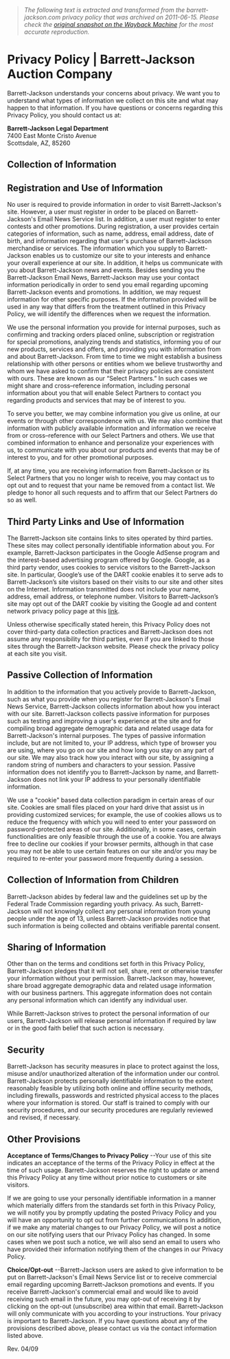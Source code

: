 > *The following text is extracted and transformed from the barrett-jackson.com privacy policy that was archived on 2011-06-15. Please check the [original snapshot on the Wayback Machine](https://web.archive.org/web/20110615075027id_/http%3A//www.barrett-jackson.com/about/privacypolicy.asp) for the most accurate reproduction.*

# Privacy Policy | Barrett-Jackson Auction Company

Barrett-Jackson understands your concerns about privacy. We want you to understand what types of information we collect on this site and what may happen to that information. If you have questions or concerns regarding this Privacy Policy, you should contact us at:

**Barrett-Jackson Legal Department**  
7400 East Monte Cristo Avenue  
Scottsdale, AZ, 85260

## Collection of Information

## Registration and Use of Information

No user is required to provide information in order to visit Barrett-Jackson's site. However, a user must register in order to be placed on Barrett-Jackson's Email News Service list. In addition, a user must register to enter contests and other promotions. During registration, a user provides certain categories of information, such as name, address, email address, date of birth, and information regarding that user's purchase of Barrett-Jackson merchandise or services. The information which you supply to Barrett-Jackson enables us to customize our site to your interests and enhance your overall experience at our site. In addition, it helps us communicate with you about Barrett-Jackson news and events. Besides sending you the Barrett-Jackson Email News, Barrett-Jackson may use your contact information periodically in order to send you email regarding upcoming Barrett-Jackson events and promotions. In addition, we may request information for other specific purposes. If the information provided will be used in any way that differs from the treatment outlined in this Privacy Policy, we will identify the differences when we request the information.

We use the personal information you provide for internal purposes, such as confirming and tracking orders placed online, subscription or registration for special promotions, analyzing trends and statistics, informing you of our new products, services and offers, and providing you with information from and about Barrett-Jackson. From time to time we might establish a business relationship with other persons or entities whom we believe trustworthy and whom we have asked to confirm that their privacy policies are consistent with ours. These are known as our “Select Partners.” In such cases we might share and cross–reference information, including personal information about you that will enable Select Partners to contact you regarding products and services that may be of interest to you.

To serve you better, we may combine information you give us online, at our events or through other correspondence with us. We may also combine that information with publicly available information and information we receive from or cross–reference with our Select Partners and others. We use that combined information to enhance and personalize your experiences with us, to communicate with you about our products and events that may be of interest to you, and for other promotional purposes.

If, at any time, you are receiving information from Barrett-Jackson or its Select Partners that you no longer wish to receive, you may contact us to opt out and to request that your name be removed from a contact list. We pledge to honor all such requests and to affirm that our Select Partners do so as well.

## Third Party Links and Use of Information

The Barrett-Jackson site contains links to sites operated by third parties. These sites may collect personally identifiable information about you. For example, Barrett-Jackson participates in the Google AdSense program and the interest-based advertising program offered by Google. Google, as a third party vendor, uses cookies to service visitors to the Barrett-Jackson site. In particular, Google’s use of the DART cookie enables it to serve ads to Barrett-Jackson’s site visitors based on their visits to our site and other sites on the Internet. Information transmitted does not include your name, address, email address, or telephone number. Visitors to Barrett-Jackson’s site may opt out of the DART cookie by visiting the Google ad and content network privacy policy page at this [link](http://www.google.com/privacy_ads.html). 

Unless otherwise specifically stated herein, this Privacy Policy does not cover third-party data collection practices and Barrett-Jackson does not assume any responsibility for third parties, even if you are linked to those sites through the Barrett-Jackson website. Please check the privacy policy at each site you visit.

## Passive Collection of Information

In addition to the information that you actively provide to Barrett-Jackson, such as what you provide when you register for Barrett-Jackson's Email News Service, Barrett-Jackson collects information about how you interact with our site. Barrett-Jackson collects passive information for purposes such as testing and improving a user's experience at the site and for compiling broad aggregate demographic data and related usage data for Barrett-Jackson's internal purposes. The types of passive information include, but are not limited to, your IP address, which type of browser you are using, where you go on our site and how long you stay on any part of our site. We may also track how you interact with our site, by assigning a random string of numbers and characters to your session. Passive information does not identify you to Barrett-Jackson by name, and Barrett-Jackson does not link your IP address to your personally identifiable information.

We use a "cookie" based data collection paradigm in certain areas of our site. Cookies are small files placed on your hard drive that assist us in providing customized services; for example, the use of cookies allows us to reduce the frequency with which you will need to enter your password on password-protected areas of our site. Additionally, in some cases, certain functionalities are only feasible through the use of a cookie. You are always free to decline our cookies if your browser permits, although in that case you may not be able to use certain features on our site and/or you may be required to re-enter your password more frequently during a session.

## Collection of Information from Children

Barrett-Jackson abides by federal law and the guidelines set up by the Federal Trade Commission regarding youth privacy. As such, Barrett-Jackson will not knowingly collect any personal information from young people under the age of 13, unless Barrett-Jackson provides notice that such information is being collected and obtains verifiable parental consent.

## Sharing of Information

Other than on the terms and conditions set forth in this Privacy Policy, Barrett-Jackson pledges that it will not sell, share, rent or otherwise transfer your information without your permission. Barrett-Jackson may, however, share broad aggregate demographic data and related usage information with our business partners. This aggregate information does not contain any personal information which can identify any individual user.

While Barrett-Jackson strives to protect the personal information of our users, Barrett-Jackson will release personal information if required by law or in the good faith belief that such action is necessary.

## Security

Barrett-Jackson has security measures in place to protect against the loss, misuse and/or unauthorized alteration of the information under our control. Barrett-Jackson protects personally identifiable information to the extent reasonably feasible by utilizing both online and offline security methods, including firewalls, passwords and restricted physical access to the places where your information is stored. Our staff is trained to comply with our security procedures, and our security procedures are regularly reviewed and revised, if necessary. 

## Other Provisions

**Acceptance of Terms/Changes to Privacy Policy** \--Your use of this site indicates an acceptance of the terms of the Privacy Policy in effect at the time of such usage. Barrett-Jackson reserves the right to update or amend this Privacy Policy at any time without prior notice to customers or site visitors. 

If we are going to use your personally identifiable information in a manner which materially differs from the standards set forth in this Privacy Policy, we will notify you by promptly updating the posted Privacy Policy and you will have an opportunity to opt out from further communications In addition, if we make any material changes to our Privacy Policy, we will post a notice on our site notifying users that our Privacy Policy has changed. In some cases when we post such a notice, we will also send an email to users who have provided their information notifying them of the changes in our Privacy Policy. 

**Choice/Opt-out** \--Barrett-Jackson users are asked to give information to be put on Barrett-Jackson's Email News Service list or to receive commercial email regarding upcoming Barrett-Jackson promotions and events. If you receive Barrett-Jackson's commercial email and would like to avoid receiving such email in the future, you may opt-out of receiving it by clicking on the opt-out (unsubscribe) area within that email. Barrett-Jackson will only communicate with you according to your instructions. Your privacy is important to Barrett-Jackson. If you have questions about any of the provisions described above, please contact us via the contact information listed above. 

Rev. 04/09 
